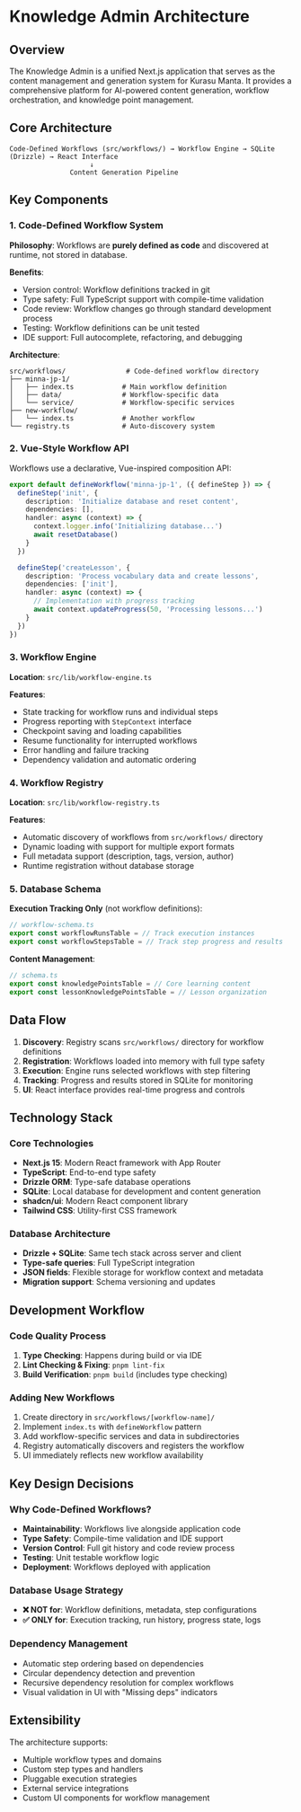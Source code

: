 # Knowledge Admin Architecture

## Overview

The Knowledge Admin is a unified Next.js application that serves as the content management and generation system for Kurasu Manta. It provides a comprehensive platform for AI-powered content generation, workflow orchestration, and knowledge point management.

## Core Architecture

```
Code-Defined Workflows (src/workflows/) → Workflow Engine → SQLite (Drizzle) → React Interface
                    ↓
               Content Generation Pipeline
```

## Key Components

### 1. Code-Defined Workflow System

**Philosophy**: Workflows are **purely defined as code** and discovered at runtime, not stored in database.

**Benefits**:
- Version control: Workflow definitions tracked in git
- Type safety: Full TypeScript support with compile-time validation  
- Code review: Workflow changes go through standard development process
- Testing: Workflow definitions can be unit tested
- IDE support: Full autocomplete, refactoring, and debugging

**Architecture**:
```
src/workflows/               # Code-defined workflow directory
├── minna-jp-1/
│   ├── index.ts            # Main workflow definition
│   ├── data/               # Workflow-specific data
│   └── service/            # Workflow-specific services
├── new-workflow/
│   └── index.ts            # Another workflow
└── registry.ts             # Auto-discovery system
```

### 2. Vue-Style Workflow API

Workflows use a declarative, Vue-inspired composition API:

```typescript
export default defineWorkflow('minna-jp-1', ({ defineStep }) => {
  defineStep('init', {
    description: 'Initialize database and reset content',
    dependencies: [],
    handler: async (context) => {
      context.logger.info('Initializing database...')
      await resetDatabase()
    }
  })

  defineStep('createLesson', {
    description: 'Process vocabulary data and create lessons',
    dependencies: ['init'],
    handler: async (context) => {
      // Implementation with progress tracking
      await context.updateProgress(50, 'Processing lessons...')
    }
  })
})
```

### 3. Workflow Engine

**Location**: `src/lib/workflow-engine.ts`

**Features**:
- State tracking for workflow runs and individual steps
- Progress reporting with `StepContext` interface  
- Checkpoint saving and loading capabilities
- Resume functionality for interrupted workflows
- Error handling and failure tracking
- Dependency validation and automatic ordering

### 4. Workflow Registry

**Location**: `src/lib/workflow-registry.ts`

**Features**:
- Automatic discovery of workflows from `src/workflows/` directory
- Dynamic loading with support for multiple export formats
- Full metadata support (description, tags, version, author)
- Runtime registration without database storage

### 5. Database Schema

**Execution Tracking Only** (not workflow definitions):

```typescript
// workflow-schema.ts
export const workflowRunsTable = // Track execution instances
export const workflowStepsTable = // Track step progress and results
```

**Content Management**:
```typescript  
// schema.ts
export const knowledgePointsTable = // Core learning content
export const lessonKnowledgePointsTable = // Lesson organization
```

## Data Flow

1. **Discovery**: Registry scans `src/workflows/` directory for workflow definitions
2. **Registration**: Workflows loaded into memory with full type safety
3. **Execution**: Engine runs selected workflows with step filtering
4. **Tracking**: Progress and results stored in SQLite for monitoring
5. **UI**: React interface provides real-time progress and controls

## Technology Stack

### Core Technologies
- **Next.js 15**: Modern React framework with App Router
- **TypeScript**: End-to-end type safety
- **Drizzle ORM**: Type-safe database operations
- **SQLite**: Local database for development and content generation
- **shadcn/ui**: Modern React component library
- **Tailwind CSS**: Utility-first CSS framework

### Database Architecture
- **Drizzle + SQLite**: Same tech stack across server and client
- **Type-safe queries**: Full TypeScript integration
- **JSON fields**: Flexible storage for workflow context and metadata
- **Migration support**: Schema versioning and updates

## Development Workflow

### Code Quality Process
1. **Type Checking**: Happens during build or via IDE
2. **Lint Checking & Fixing**: `pnpm lint-fix`
3. **Build Verification**: `pnpm build` (includes type checking)

### Adding New Workflows
1. Create directory in `src/workflows/[workflow-name]/`
2. Implement `index.ts` with `defineWorkflow` pattern
3. Add workflow-specific services and data in subdirectories
4. Registry automatically discovers and registers the workflow
5. UI immediately reflects new workflow availability

## Key Design Decisions

### Why Code-Defined Workflows?
- **Maintainability**: Workflows live alongside application code
- **Type Safety**: Compile-time validation and IDE support
- **Version Control**: Full git history and code review process
- **Testing**: Unit testable workflow logic
- **Deployment**: Workflows deployed with application

### Database Usage Strategy
- **❌ NOT for**: Workflow definitions, metadata, step configurations
- **✅ ONLY for**: Execution tracking, run history, progress state, logs

### Dependency Management
- Automatic step ordering based on dependencies
- Circular dependency detection and prevention
- Recursive dependency resolution for complex workflows
- Visual validation in UI with "Missing deps" indicators

## Extensibility

The architecture supports:
- Multiple workflow types and domains
- Custom step types and handlers
- Pluggable execution strategies
- External service integrations
- Custom UI components for workflow management